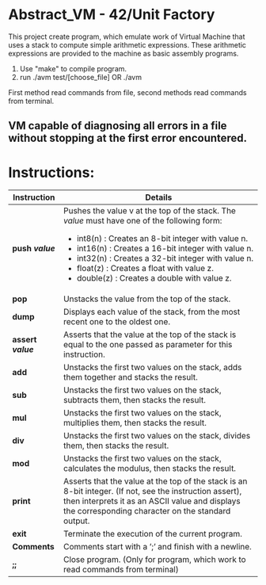 # Abstract_VM - 42/Unit Factory

This project create program, which emulate work of Virtual Machine that uses a stack to compute simple arithmetic expressions. These arithmetic expressions are provided to the machine as basic assembly programs.

1. Use "make" to compile program.
2. run ./avm test/[choose_file] OR ./avm

First method read commands from file, second methods read commands from terminal.

## VM capable of diagnosing all errors in a file without stopping at the first error encountered.

# Instructions:

| Instruction  |  Details |
|---|---|
| **push _value_**  | Pushes the value v at the top of the stack. The _value_ must have one of the following form: <ul><li>int8(n) : Creates an 8-bit integer with value n.</li><li>int16(n) : Creates a 16-bit integer with value n.</li><li>int32(n) : Creates a 32-bit integer with value n.</li><li>float(z) : Creates a float with value z.</li><li>double(z) : Creates a double with value z.</li></ul>|
| **pop**  | Unstacks the value from the top of the stack. |
|  **dump**  |  Displays each value of the stack, from the most recent one to the oldest one. |
| **assert _value_** |  Asserts that the value at the top of the stack is equal to the one passed as parameter for this instruction. |
| **add**  |  Unstacks the first two values on the stack, adds them together and stacks the result. |
| **sub** |  Unstacks the first two values on the stack, subtracts them, then stacks the result. |
| **mul** |  Unstacks the first two values on the stack, multiplies them, then stacks the result. |
| **div** |  Unstacks the first two values on the stack, divides them, then stacks the result. |
| **mod** | Unstacks the first two values on the stack, calculates the modulus, then stacks the result. |
| **print** | Asserts that the value at the top of the stack is an 8-bit integer. (If not, see the instruction assert), then interprets it as an ASCII value and displays the corresponding character on the standard output. |
| **exit** | Terminate the execution of the current program. |
| **Comments** | Comments start with a ’;’ and finish with a newline. |
| **;;** | Close program. (Only for program, which work to read commands from terminal) |
